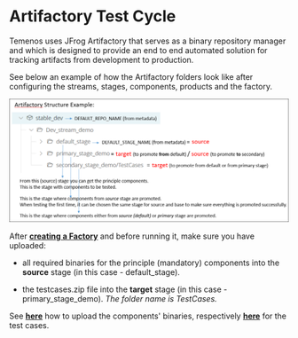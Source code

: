 # Artifactory Test Cycle

Temenos uses JFrog Artifactory that serves as a binary repository manager and which is designed to provide an end to end automated solution for tracking artifacts from development to production.

See below an example of how the Artifactory folders look like after configuring the streams, stages, components, products and the factory. 

![](./images/artifactory-test-structure.png)

After <a href="./factories.md#set-up-create-a-factory" target="blank">**creating a Factory**</a> and before running it, make sure you have uploaded:

- all required binaries for the principle (mandatory) components into the **source** stage (in this case - default_stage).

- the testcases.zip file into the **target** stage (in this case - primary_stage_demo). *The folder name is TestCases.*

See <a href="./components-products.md#how-to-set-up-delete-components" target="blank">**here**</a> how to upload the components' binaries, respectively <a href="./stage-testcases.md" target="blank">**here**</a> for the test cases.






